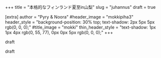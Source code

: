 +++
title = "本格的なフィンランド夏至in山梨"
slug = "juhannus"
draft = true

[extra]
author = "Pyry & Noora"
#header_image = "mokkipiha3"
header_style = "background-position: 30% top; text-shadow: 2px 5px 5px rgb(0, 0, 0);"
#title_image = "mokki"
thin_header_style = "text-shadow: 1px 1px 4px rgb(0, 55, 77), 0px 0px 5px rgb(0, 0, 0);"
+++

draft

<!-- more -->

draft